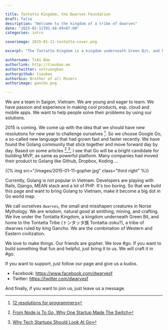 ```yaml
---

title: Tontatta Kingdom, the Dwarves Foundation
draft: false
description: "Welcome to the kingdom of a tribe of dwarves"
date: "2015-01-11T01:48:49+07:00"
categories: intro

coverimage: 2015-01-11-tontatta-cover.png

excerpt: "The Tontatta Kingdom is a kingdom underneath Green Bit, and home to the Tontatta Tribe (トンタッタ族 Tontatta-zoku?), a tribe of dwarves ruled by king Gancho.[1]"

authorname: Tiểu Bảo
authorlink: http://tieubao.me
authortwitter: nntruonghan
authorgithub: tieubao
authorbio: Brother of all Miners
authorimage: gancho.png

---
```


We are a team in Saigon, Vietnam. We are young and eager to learn. We have passion and experience in making cool products, esp. cloud and mobile apps. We want to help people solve their problems by using our solutions.

2015 is coming. We come up with the idea that we should have new resolutions for new year to challenge ourselves [^1]. So we choose Google Go, a so-called new language that had grown fast and faster recently. We have found the Golang community that stick together and move forward day by day. Based on some articles [^2],[^3], I see that Go will be a bright candidate for building MVP, as same as powerful platform. Many companies had moved their product to Golang like Github, Dropbox, Koding ...

{{% img src="/images/2015-01-11-gopher.jpg" class="third right" %}}

Currently, Golang is not popular in Vietnam. Developers are playing with Rails, Django, MEAN stack and a lot of PHP. It's too boring. So that we build this page and want to bring Golang to Vietnam, make it become a big dot in Go world map.

We call ourselves `dwarves`, the small and misshapen creatures in Norse Mythology. We are wisdom, natural good at smithing, mining, and crafting. We live under the Tontatta Kingdom, a kingdom underneath Green Bit, and home to the Tontatta Tribe (トンタッタ族 Tontatta-zoku?), a tribe of dwarves ruled by king Gancho. We are the combination of Western and Eastern civilization. 

We love to make things. Our friends are gopher. We love #go.
If you want to build something that fun and helpful, just bring it to us. We will craft it in #go.

If you want to support, just follow our page and give us a kudos.

- Facebook: https://www.facebook.com/dwarvesf
- Twitter: https://twitter.com/dwarvesf

And finally, if you want to join us, just leave us a message.


[^1]: [12 resolutions for programmers](http://matt.might.net/articles/programmers-resolutions/)
[^2]: [From Node.js To Go, Why One Startup Made The Switch](http://thenewstack.io/from-node-js-to-go-why-one-startup-made-the-switch/)
[^3]: [Why Tech Startups Should Look At Go](http://startupedmonton.tumblr.com/post/107921476571/why-tech-startups-should-look-at-go)